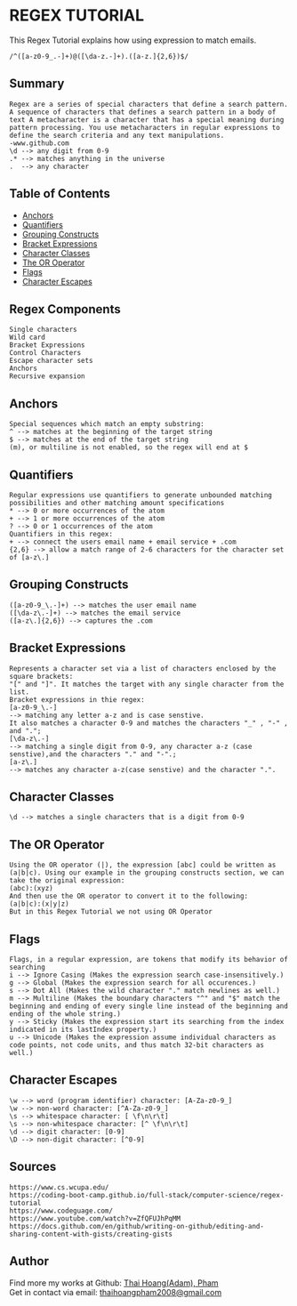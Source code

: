 # REGEX TUTORIAL

This Regex Tutorial explains how using expression to match emails.
```
/^([a-z0-9_.-]+)@([\da-z.-]+).([a-z.]{2,6})$/
```
## Summary
```
Regex are a series of special characters that define a search pattern. A sequence of characters that defines a search pattern in a body of text A metacharacter is a character that has a special meaning during pattern processing. You use metacharacters in regular expressions to define the search criteria and any text manipulations.
-www.github.com
\d --> any digit from 0-9 
.* --> matches anything in the universe
.  --> any character
```
## Table of Contents

- [Anchors](#anchors)
- [Quantifiers](#quantifiers)
- [Grouping Constructs](#grouping-constructs)
- [Bracket Expressions](#bracket-expressions)
- [Character Classes](#character-classes)
- [The OR Operator](#the-or-operator)
- [Flags](#flags)
- [Character Escapes](#character-escapes)

## Regex Components
```
Single characters
Wild card
Bracket Expressions
Control Characters
Escape character sets
Anchors
Recursive expansion
```
## Anchors
```
Special sequences which match an empty substring:
^ --> matches at the beginning of the target string
$ --> matches at the end of the target string
(m), or multiline is not enabled, so the regex will end at $
```
## Quantifiers
```
Regular expressions use quantifiers to generate unbounded matching possibilities and other matching amount specifications
* --> 0 or more occurrences of the atom
+ --> 1 or more occurrences of the atom
? --> 0 or 1 occurrences of the atom
Quantifiers in this regex:
+ --> connect the users email name + email service + .com
{2,6} --> allow a match range of 2-6 characters for the character set of [a-z\.]
```
## Grouping Constructs
```
([a-z0-9_\.-]+) --> matches the user email name
([\da-z\.-]+) --> matches the email service
([a-z\.]{2,6}) --> captures the .com
```
## Bracket Expressions
```
Represents a character set via a list of characters enclosed by the square brackets:
"[" and "]". It matches the target with any single character from the list.
Bracket expressions in thie regex:
[a-z0-9_\.-]
--> matching any letter a-z and is case senstive.
It also matches a character 0-9 and matches the characters "_" , "-" , and "."; 
[\da-z\.-]
--> matching a single digit from 0-9, any character a-z (case senstive),and the characters "." and "-".; 
[a-z\.]
--> matches any character a-z(case senstive) and the character ".".
```
## Character Classes
```
\d --> matches a single characters that is a digit from 0-9
```
## The OR Operator
```
Using the OR operator (|), the expression [abc] could be written as (a|b|c). Using our example in the grouping constructs section, we can take the original expression:
(abc):(xyz)
And then use the OR operator to convert it to the following:
(a|b|c):(x|y|z)
But in this Regex Tutorial we not using OR Operator
```
## Flags
```
Flags, in a regular expression, are tokens that modify its behavior of searching
i --> Ignore Casing (Makes the expression search case-insensitively.)
g --> Global (Makes the expression search for all occurences.)
s --> Dot All (Makes the wild character "." match newlines as well.)
m --> Multiline (Makes the boundary characters "^" and "$" match the beginning and ending of every single line instead of the beginning and ending of the whole string.)
y --> Sticky (Makes the expression start its searching from the index indicated in its lastIndex property.)
u --> Unicode (Makes the expression assume individual characters as code points, not code units, and thus match 32-bit characters as well.)
```
## Character Escapes
```
\w --> word (program identifier) character: [A-Za-z0-9_]
\w --> non-word character: [^A-Za-z0-9_]
\s --> whitespace character: [ \f\n\r\t]
\s --> non-whitespace character: [^ \f\n\r\t]
\d --> digit character: [0-9]
\D --> non-digit character: [^0-9]
```
## Sources
```
https://www.cs.wcupa.edu/
https://coding-boot-camp.github.io/full-stack/computer-science/regex-tutorial
https://www.codeguage.com/
https://www.youtube.com/watch?v=ZfQFUJhPqMM
https://docs.github.com/en/github/writing-on-github/editing-and-sharing-content-with-gists/creating-gists
```
## Author

Find more my works at Github: 
[Thai Hoang(Adam), Pham](https://github.com/ThiHoangPham)
</br>
Get in contact via email: thaihoangpham2008@gmail.com